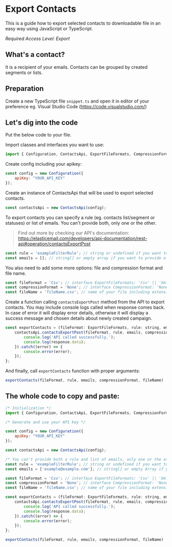 # Export Contacts

This is a guide how to export selected contacts to downloadable file in an easy way using JavaScript or TypeScript.

*Required Access Level: Export*

## What's a contact?
It is a recipient of your emails. Contacts can be grouped by created segments or lists.

## Preparation
Create a new TypeScript file `snippet.ts` and open it in editor of your preference eg. Visual Studio Code (https://code.visualstudio.com/)

## Let's dig into the code

Put the below code to your file.

Import classes and interfaces you want to use:

```javascript
import { Configuration, ContactsApi, ExportFileFormats, CompressionFormat } from '@elasticemail/elasticemail-client-ts-axios';
```

Create config including your apikey: 

```javascript
const config = new Configuration({
    apiKey: "YOUR_API_KEY"
});
```

Create an instance of ContactsApi that will be used to export selected contacts.

```javascript
const contactsApi = new ContactsApi(config);
```

To export contacts you can specify a rule (eg. contacts list/segment or statuses) or list of emails. You can't provide both, only one or the other.

> Find out more by checking our API's documentation: https://elasticemail.com/developers/api-documentation/rest-api#operation/contactsExportPost

```javascript
const rule = 'exampleFilterRule'; // string or undefined if you want to provide list of emails
const emails = []; // string[] or empty array if you want to provide a rule
```

You also need to add some more options: file and compression format and file name.

```javascript
const fileFormat = 'Csv'; // interface ExportFileFormats: 'Csv' || 'Xml' || 'Json'
const compressionFormat = 'None'; // interface CompressionFormat: 'None || 'Zip
const fileName = 'fileName.csv'; // name of your file including extension in string
```

Create a function calling `contactsExportPost` method from the API to export contacts. You may include console logs called when response comes back.
In case of error it will display error details, otherwise it will display a success message and chosen details about newly created campaign.

```javascript
const exportContacts = (fileFormat: ExportFileFormats, rule: string, emails: string[], compressionFormat: CompressionFormat, fileName: string): void => {
    contactsApi.contactsExportPost(fileFormat, rule, emails, compressionFormat, fileName).then((response) => {
        console.log('API called successfully.');
        console.log(response.data);
    }).catch((error) => {
        console.error(error);
    });
};
```

And finally, call `exportContacts` function with proper arguments: 

```javascript
exportContacts(fileFormat, rule, emails, compressionFormat, fileName)
```


## The whole code to copy and paste:

```javascript
/* Initialization */
import { Configuration, ContactsApi, ExportFileFormats, CompressionFormat } from '@elasticemail/elasticemail-client-ts-axios';

/* Generate and use your API key */

const config = new Configuration({
    apiKey: "YOUR_API_KEY"
});

const contactsApi = new ContactsApi(config);

/* You can't provide both a rule and list of emails, only one or the other.  */
const rule = 'exampleFilterRule'; // string or undefined if you want to provide list of emails
const emails = ['example@example.com']; // string[] or empty Array if you want to provide a rule

const fileFormat = 'Csv'; // interface ExportFileFormats: 'Csv' || 'Xml' || 'Json'
const compressionFormat = 'None'; // interface CompressionFormat: 'None || 'Zip
const fileName = 'fileName.csv'; // name of your file including extension in string

const exportContacts = (fileFormat: ExportFileFormats, rule: string, emails: string[], compressionFormat: CompressionFormat, fileName: string): void => {
    contactsApi.contactsExportPost(fileFormat, rule, emails, compressionFormat, fileName).then((response) => {
        console.log('API called successfully.');
        console.log(response.data);
    }).catch((error) => {
        console.error(error);
    });
};

exportContacts(fileFormat, rule, emails, compressionFormat, fileName)
```